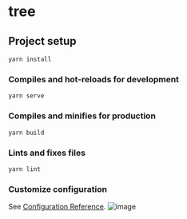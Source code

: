 # tree

## Project setup
```
yarn install
```

### Compiles and hot-reloads for development
```
yarn serve
```

### Compiles and minifies for production
```
yarn build
```

### Lints and fixes files
```
yarn lint
```

### Customize configuration
See [Configuration Reference](https://cli.vuejs.org/config/).
![image](https://user-images.githubusercontent.com/67836227/144494221-131342c1-91a2-4912-a317-29683ff5dfe7.png)
